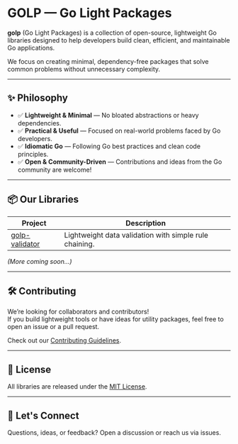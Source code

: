# GOLP — Go Light Packages  

**golp** (Go Light Packages) is a collection of open-source, lightweight Go libraries designed to help developers build clean, efficient, and maintainable Go applications.  

We focus on creating minimal, dependency-free packages that solve common problems without unnecessary complexity.  

---

## ✨ Philosophy  
- ✅ **Lightweight & Minimal** — No bloated abstractions or heavy dependencies.  
- ✅ **Practical & Useful** — Focused on real-world problems faced by Go developers.  
- ✅ **Idiomatic Go** — Following Go best practices and clean code principles.  
- ✅ **Open & Community-Driven** — Contributions and ideas from the Go community are welcome!  

---

## 📦 Our Libraries  
| Project | Description |  
|---|---|  
| [golp-validator](https://github.com/golp/golp-validator) | Lightweight data validation with simple rule chaining. |  

*(More coming soon...)*  

---

## 🛠️ Contributing  
We’re looking for collaborators and contributors!  
If you build lightweight tools or have ideas for utility packages, feel free to open an issue or a pull request.  

Check out our [Contributing Guidelines](https://github.com/golp/.github/blob/main/CONTRIBUTING.md).  

---

## 📄 License  
All libraries are released under the [MIT License](https://opensource.org/licenses/MIT).  

---

## 💬 Let's Connect  
Questions, ideas, or feedback? Open a discussion or reach us via issues.  
